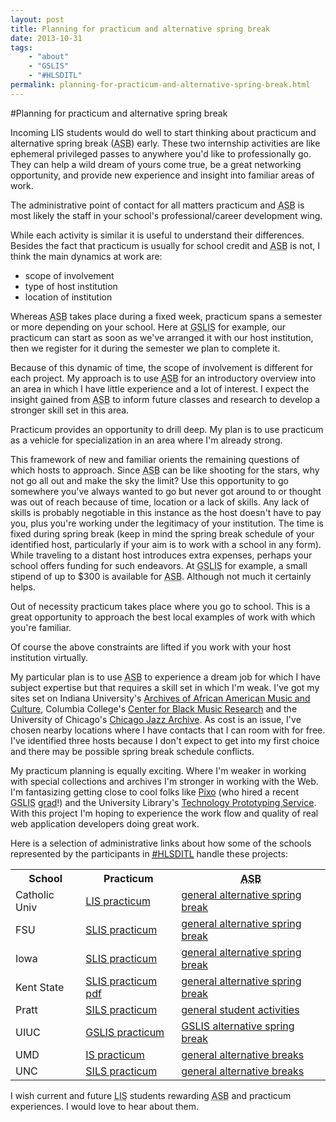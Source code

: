 ```yaml
---
layout: post
title: Planning for practicum and alternative spring break
date: 2013-10-31
tags:
    - "about"
    - "GSLIS"
    - "#HLSDITL"
permalink: planning-for-practicum-and-alternative-spring-break.html
---
```

#Planning for practicum and alternative spring break

<p>Incoming LIS students would do well to start thinking about practicum and alternative spring break (<abbr title="alternative spring break">ASB</abbr>) early.  These two internship activities are like ephemeral privileged passes to anywhere you'd like to professionally go.  They can help a wild dream of yours come true, be a great networking opportunity, and provide new experience and insight into familiar areas of work.</p>
<p>The administrative point of contact for all matters practicum and <abbr title="alternative spring break">ASB</abbr> is most likely the staff in your school's professional/career development wing.</p>
<p>While each activity is similar it is useful to understand their differences.  Besides the fact that practicum is usually for school credit and <abbr title="alternative spring break">ASB</abbr> is not, I think the main dynamics at work are:
    <ul class="bulleted-list">
        <li>scope of involvement</li>
        <li>type of host institution</li>
        <li>location of institution</li>
    </ul>
</p>
<p>Whereas <abbr title="alternative spring break">ASB</abbr> takes place during a fixed week, practicum spans a semester or more depending on your school.  Here at <abbr title="Graduate School of Library &amp; Information Science">GSLIS</abbr> for example, our practicum can start as soon as we've arranged it with our host institution, then we register for it during the semester we plan to complete it.</p>
<p>Because of this dynamic of time, the scope of involvement is different for each project.  My approach is to use <abbr title="alternative spring break">ASB</abbr> for an introductory overview into an area in which I have little experience and a lot of interest.  I expect the insight gained from <abbr title="alternative spring break">ASB</abbr> to inform future classes and research to develop a stronger skill set in this area.</p>
<p>Practicum provides an opportunity to drill deep.  My plan is to use practicum as a vehicle for specialization in an area where I'm already strong.</p>
<p>This framework of new and familiar orients the remaining questions of which hosts to approach.  Since <abbr title="alternative spring break">ASB</abbr> can be like shooting for the stars, why not go all out and make the sky the limit?  Use this opportunity to go somewhere you've always wanted to go but never got around to or thought was out of reach because of time, location or a lack of skills.  Any lack of skills is probably negotiable in this instance as the host doesn't have to pay you, plus you're working under the legitimacy of your institution.  The time is fixed during spring break (keep in mind the spring break schedule of your identified host, particularly if your aim is to work with a school in any form).  While traveling to a distant host introduces extra expenses, perhaps your school offers funding for such endeavors.  At <abbr title="Graduate School of Library &amp; Information Science">GSLIS</abbr> for example, a small stipend of up to $300 is available for <abbr title="alternative spring break">ASB</abbr>.  Although not much it certainly helps.</p>
<p>Out of necessity practicum takes place where you go to school.  This is a great opportunity to approach the best local examples of work with which you're familiar.</p>
<p>Of course the above constraints are lifted if you work with your host institution virtually.</p>
<p>My particular plan is to use <abbr title="alternative spring break">ASB</abbr> to experience a dream job for which I have subject expertise but that requires a skill set in which I'm weak.  I've got my sites set on Indiana University's <a href="http://www.indiana.edu/~aaamc/">Archives of African American Music and Culture</a>, Columbia College's <a href="http://www.colum.edu/CBMR/">Center for Black Music Research</a> and the University of Chicago's <a href="http://www.lib.uchicago.edu/e/su/cja/">Chicago Jazz Archive</a>.  As cost is an issue, I've chosen nearby locations where I have contacts that I can room with for free.  I've identified three hosts because I don't expect to get into my first choice and there may be possible spring break schedule conflicts.</p>
<p>My practicum planning is equally exciting.  Where I'm weaker in working with special collections and archives I'm stronger in working with the Web.  I'm fantasizing getting close to cool folks like <a href="http://pixotech.com/">Pixo</a> (who hired a recent <abbr title="Graduate School of Library &amp; Information Science">GSLIS</abbr> <a href="http://pixotech.com/profile/cate-kompare/">grad</a>!) and the University Library's <a href="http://dunatis.grainger.uiuc.edu/">Technology Prototyping Service</a>.  With this project I'm hoping to experience the work flow and quality of real web application developers doing great work.</p>
<p>Here is a selection of administrative links about how some of the schools represented by the participants in <a href="http://hacklibschool.wordpress.com/2013/10/18/hlsditl-round-2/"><abbr title="Hack Library School Day in the Life">#HLSDITL</abbr></a> handle these projects:</p>
<table>
    <tr>
        <th scope="col">School</th>
        <th scope="col">Practicum</th>
        <th scope="col"><abbr title="alternative spring break">ASB</abbr></th>
    </tr>
    <tr>
        <td>Catholic Univ</td>
        <td><a href="http://lis.cua.edu/chim/practicum.cfm">LIS practicum</a></td>
        <td><a href="http://publicaffairs.cua.edu/releases/2011/SpringBreak.cfm">general alternative spring break</a></td>
    </tr>
    <tr>
        <td>FSU</td>
        <td><a href="http://slis.fsu.edu/?s=practicum">SLIS practicum</a></td>
        <td><a href="http://thecenter.fsu.edu/Resources/Forms-Applications/2013-Alternative-Spring-Break-Application">general alternative spring break</a></td>
    </tr>
    <tr>
        <td>Iowa</td>
        <td><a href="http://slis.grad.uiowa.edu/content/academic-policies">SLIS practicum</a></td>
        <td><a href="http://csil.uiowa.edu/leadership/alternative-spring-break-trips/">general alternative spring break</a></td>
    </tr>
    <tr>
        <td>Kent State</td>
        <td><a href="http://www.kent.edu/slis/forms-downloads/upload/ce_practicum_handbook_general-53112.pdf">SLIS practicum pdf</a></td>
        <td><a href="http://www.kent.edu/oeece/volunteeropportunities/alternativespringbreak.cfm">general alternative spring break</a></td>
    </tr>
    <tr>
        <td>Pratt</td>
        <td><a href="http://www.pratt.edu/academics/information_and_library_sciences/grant_scholarship_internship/practicum/">SILS practicum</a></td>
        <td><a href="http://www.pratt.edu/student_life/activities/student_activities/clubs_community_services/">general student activities</a></td>
    </tr>
    <tr>
        <td>UIUC</td>
        <td><a href="http://www.lis.illinois.edu/academics/practicum/students">GSLIS practicum</a></td>
        <td><a href="http://www.lis.illinois.edu/academics/practicum/asb">GSLIS alternative spring break</a></td>
    </tr>
    <tr>
        <td>UMD</td>
        <td><a href="http://ischool.umd.edu/content/field-study">IS practicum</a></td>
        <td><a href="http://thestamp.umd.edu/leadership_community_service_learning/involvement/alternative_breaks">general alternative breaks</a></td>
    </tr>
    <tr>
        <td>UNC</td>
        <td><a href="http://sils.unc.edu/programs/field-experience">SILS practicum</a></td>
        <td><a href="http://ccps.unc.edu/apples/alternative-breaks/">general alternative breaks</a></td>
    </tr>
</table>
<p>I wish current and future <abbr title="Library &amp; Information Science">LIS</abbr> students rewarding <abbr title="alternative spring break">ASB</abbr> and practicum experiences.  I would love to hear about them.</p>